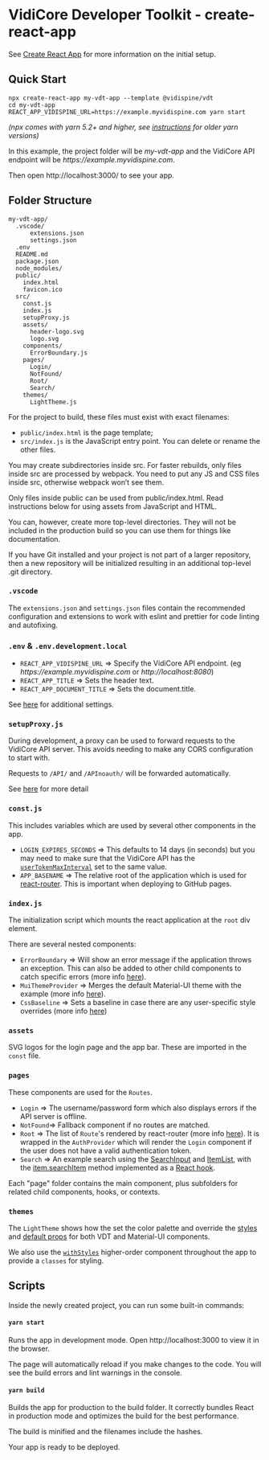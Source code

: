 # VidiCore Developer Toolkit - create-react-app

See [Create React App](https://create-react-app.dev/docs/getting-started) for more information on the initial setup.

## Quick Start

```
npx create-react-app my-vdt-app --template @vidispine/vdt
cd my-vdt-app
REACT_APP_VIDISPINE_URL=https://example.myvidispine.com yarn start
```

_(npx comes with yarn 5.2+ and higher, see [instructions](https://gist.github.com/gaearon/4064d3c23a77c74a3614c498a8bb1c5f) for older yarn versions)_

In this example, the project folder will be _my-vdt-app_
and the VidiCore API endpoint will be _https://<span>example</span>.myvidispine.com_.

Then open http://localhost:3000/ to see your app.

## Folder Structure

```
my-vdt-app/
  .vscode/
      extensions.json
      settings.json
  .env
  README.md
  package.json
  node_modules/
  public/
    index.html
    favicon.ico
  src/
    const.js
    index.js
    setupProxy.js
    assets/
      header-logo.svg
      logo.svg
    components/
      ErrorBoundary.js
    pages/
      Login/
      NotFound/
      Root/
      Search/
    themes/
      LightTheme.js
```

For the project to build, these files must exist with exact filenames:

- `public/index.html` is the page template;
- `src/index.js` is the JavaScript entry point.
  You can delete or rename the other files.

You may create subdirectories inside src. For faster rebuilds, only files inside src are processed by webpack. You need to put any JS and CSS files inside src, otherwise webpack won’t see them.

Only files inside public can be used from public/index.html. Read instructions below for using assets from JavaScript and HTML.

You can, however, create more top-level directories. They will not be included in the production build so you can use them for things like documentation.

If you have Git installed and your project is not part of a larger repository, then a new repository will be initialized resulting in an additional top-level .git directory.

### `.vscode`

The `extensions.json` and `settings.json` files contain the recommended configuration and extensions to work with eslint and prettier for code linting and autofixing.

### `.env` & `.env.development.local`

- `REACT_APP_VIDISPINE_URL` => Specify the VidiCore API endpoint. (eg _https://<span>example</span>.myvidispine.com_ or _http://<span>localhost</span>:8080_)
- `REACT_APP_TITLE` => Sets the header text.
- `REACT_APP_DOCUMENT_TITLE` => Sets the document.title.

See [here](https://create-react-app.dev/docs/advanced-configuration) for additional settings.

### `setupProxy.js`

During development, a proxy can be used to forward requests to the VidiCore API server.
This avoids needing to make any CORS configuration to start with.

Requests to `/API/` and `/APInoauth/` will be forwarded automatically.

See [here](https://create-react-app.dev/docs/proxying-api-requests-in-development#configuring-the-proxy-manually) for more detail

### `const.js`

This includes variables which are used by several other components in the app.

- `LOGIN_EXPIRES_SECONDS` => This defaults to 14 days (in seconds) but you may need to make sure that the VidiCore API has the [`userTokenMaxInterval`](https://apidoc.vidispine.com/latest/system/property.html#vsvar-userTokenMaxInterval) set to the same value.
- `APP_BASENAME` => The relative root of the application which is used for [react-router](https://reactrouter.com/web/api/BrowserRouter/basename-string). This is important when deploying to GitHub pages.

### `index.js`

The initialization script which mounts the react application at the `root` div element.

There are several nested components:

- `ErrorBoundary` => Will show an error message if the application throws an exception. This can also be added to other child components to catch specific errors (more info [here](https://reactjs.org/docs/error-boundaries.html)).
- `MuiThemeProvider` => Merges the default Material-UI theme with the example (more info [here](https://material-ui.com/styles/api/#themeprovider)).
- `CssBaseline` => Sets a baseline in case there are any user-specific style overrides (more info [here](https://material-ui.com/components/css-baseline/))

### `assets`

SVG logos for the login page and the app bar. These are imported in the `const` file.

### `pages`

These components are used for the `Routes`.

- `Login` => The username/password form which also displays errors if the API server is offline.
- `NotFound`=> Fallback component if no routes are matched.
- `Root` => The list of `Route`'s rendered by react-router (more info [here](https://reactrouter.com/web/api/Route)). It is wrapped in the `AuthProvider` which will render the `Login` component if the user does not have a valid authentication token.
- `Search` => An example search using the [SearchInput](https://vidispine.github.io/vdt/dev/?path=/docs/vdt-materialui-searchinput--search-input) and [ItemList](https://vidispine.github.io/vdt/dev/?path=/docs/vdt-materialui-itemlist--item-list), with the [item.searchItem](https://vidispine.github.io/vdt-api/#itemsearchitem) method implemented as a [React hook](https://reactjs.org/docs/hooks-overview.html).

Each "page" folder contains the main component, plus subfolders for related child components, hooks, or contexts.

### `themes`

The `LightTheme` shows how the set the color palette and override the [styles](https://material-ui.com/customization/components/#global-theme-override) and [default props](https://material-ui.com/customization/globals/#default-props) for both VDT and Material-UI components.

We also use the [`withStyles`](https://material-ui.com/styles/basics/#higher-order-component-api) higher-order component throughout the app to provide a `classes` for styling.

## Scripts

Inside the newly created project, you can run some built-in commands:

#### `yarn start`

Runs the app in development mode. Open http://localhost:3000 to view it in the browser.

The page will automatically reload if you make changes to the code. You will see the build errors and lint warnings in the console.

#### `yarn build`

Builds the app for production to the build folder. It correctly bundles React in production mode and optimizes the build for the best performance.

The build is minified and the filenames include the hashes.

Your app is ready to be deployed.
